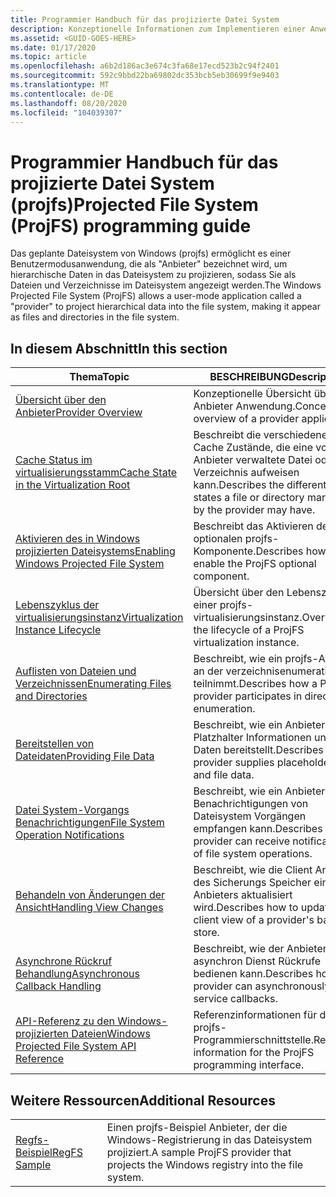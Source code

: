 ```yaml
---
title: Programmier Handbuch für das projizierte Datei System
description: Konzeptionelle Informationen zum Implementieren einer Anwendung für den projfs-Anbieter.
ms.assetid: <GUID-GOES-HERE>
ms.date: 01/17/2020
ms.topic: article
ms.openlocfilehash: a6b2d186ac3e674c3fa68e17ecd523b2c94f2401
ms.sourcegitcommit: 592c9bbd22ba69802dc353bcb5eb30699f9e9403
ms.translationtype: MT
ms.contentlocale: de-DE
ms.lasthandoff: 08/20/2020
ms.locfileid: "104039307"
---
```

# <a name="projected-file-system-projfs-programming-guide"></a><span data-ttu-id="9021d-103">Programmier Handbuch für das projizierte Datei System (projfs)</span><span class="sxs-lookup"><span data-stu-id="9021d-103">Projected File System (ProjFS) programming guide</span></span>

<span data-ttu-id="9021d-104">Das geplante Dateisystem von Windows (projfs) ermöglicht es einer Benutzermodusanwendung, die als "Anbieter" bezeichnet wird, um hierarchische Daten in das Dateisystem zu projizieren, sodass Sie als Dateien und Verzeichnisse im Dateisystem angezeigt werden.</span><span class="sxs-lookup"><span data-stu-id="9021d-104">The Windows Projected File System (ProjFS) allows a user-mode application called a "provider" to project hierarchical data into the file system, making it appear as files and directories in the file system.</span></span>

## <a name="in-this-section"></a><span data-ttu-id="9021d-105">In diesem Abschnitt</span><span class="sxs-lookup"><span data-stu-id="9021d-105">In this section</span></span>

| <span data-ttu-id="9021d-106">Thema</span><span class="sxs-lookup"><span data-stu-id="9021d-106">Topic</span></span>                                                                                                       | <span data-ttu-id="9021d-107">BESCHREIBUNG</span><span class="sxs-lookup"><span data-stu-id="9021d-107">Description</span></span> |
|-------------------------------------------------------------------------------------------------------------|-------------|
| [<span data-ttu-id="9021d-108">Übersicht über den Anbieter</span><span class="sxs-lookup"><span data-stu-id="9021d-108">Provider Overview</span></span>](provider-overview.md)                                                                   | <span data-ttu-id="9021d-109">Konzeptionelle Übersicht über eine Anbieter Anwendung.</span><span class="sxs-lookup"><span data-stu-id="9021d-109">Conceptual overview of a provider application.</span></span>
| [<span data-ttu-id="9021d-110">Cache Status im virtualisierungsstamm</span><span class="sxs-lookup"><span data-stu-id="9021d-110">Cache State in the Virtualization Root</span></span>](cache-state.md)                                                    | <span data-ttu-id="9021d-111">Beschreibt die verschiedenen Cache Zustände, die eine vom Anbieter verwaltete Datei oder ein Verzeichnis aufweisen kann.</span><span class="sxs-lookup"><span data-stu-id="9021d-111">Describes the different cache states a file or directory managed by the provider may have.</span></span> 
| [<span data-ttu-id="9021d-112">Aktivieren des in Windows projizierten Dateisystems</span><span class="sxs-lookup"><span data-stu-id="9021d-112">Enabling Windows Projected File System</span></span>](enabling-windows-projected-file-system.md)                         | <span data-ttu-id="9021d-113">Beschreibt das Aktivieren der optionalen projfs-Komponente.</span><span class="sxs-lookup"><span data-stu-id="9021d-113">Describes how to enable the ProjFS optional component.</span></span>
| [<span data-ttu-id="9021d-114">Lebenszyklus der virtualisierungsinstanz</span><span class="sxs-lookup"><span data-stu-id="9021d-114">Virtualization Instance Lifecycle</span></span>](virtualization-instance-lifecycle.md)                                   | <span data-ttu-id="9021d-115">Übersicht über den Lebenszyklus einer projfs-virtualisierungsinstanz.</span><span class="sxs-lookup"><span data-stu-id="9021d-115">Overview of the lifecycle of a ProjFS virtualization instance.</span></span>
| [<span data-ttu-id="9021d-116">Auflisten von Dateien und Verzeichnissen</span><span class="sxs-lookup"><span data-stu-id="9021d-116">Enumerating Files and Directories</span></span>](enumerating-files-and-directories.md)                                   | <span data-ttu-id="9021d-117">Beschreibt, wie ein projfs-Anbieter an der verzeichnisenumeration teilnimmt.</span><span class="sxs-lookup"><span data-stu-id="9021d-117">Describes how a ProjFS provider participates in directory enumeration.</span></span>
| [<span data-ttu-id="9021d-118">Bereitstellen von Dateidaten</span><span class="sxs-lookup"><span data-stu-id="9021d-118">Providing File Data</span></span>](providing-file-data.md)                                                               | <span data-ttu-id="9021d-119">Beschreibt, wie ein Anbieter Platzhalter Informationen und Datei Daten bereitstellt.</span><span class="sxs-lookup"><span data-stu-id="9021d-119">Describes how a provider supplies placeholder info and file data.</span></span>
| [<span data-ttu-id="9021d-120">Datei System-Vorgangs Benachrichtigungen</span><span class="sxs-lookup"><span data-stu-id="9021d-120">File System Operation Notifications</span></span>](file-system-operation-notifications.md)                               | <span data-ttu-id="9021d-121">Beschreibt, wie ein Anbieter Benachrichtigungen von Dateisystem Vorgängen empfangen kann.</span><span class="sxs-lookup"><span data-stu-id="9021d-121">Describes how a provider can receive notifications of file system operations.</span></span>
| [<span data-ttu-id="9021d-122">Behandeln von Änderungen der Ansicht</span><span class="sxs-lookup"><span data-stu-id="9021d-122">Handling View Changes</span></span>](handling-view-changes.md)                                                           | <span data-ttu-id="9021d-123">Beschreibt, wie die Client Ansicht des Sicherungs Speicher eines Anbieters aktualisiert wird.</span><span class="sxs-lookup"><span data-stu-id="9021d-123">Describes how to update the client view of a provider's backing store.</span></span>
| [<span data-ttu-id="9021d-124">Asynchrone Rückruf Behandlung</span><span class="sxs-lookup"><span data-stu-id="9021d-124">Asynchronous Callback Handling</span></span>](asynchronous-callback-handling.md)                                         | <span data-ttu-id="9021d-125">Beschreibt, wie der Anbieter asynchron Dienst Rückrufe bedienen kann.</span><span class="sxs-lookup"><span data-stu-id="9021d-125">Describes how the provider can asynchronously service callbacks.</span></span>
| [<span data-ttu-id="9021d-126">API-Referenz zu den Windows-projizierten Dateien</span><span class="sxs-lookup"><span data-stu-id="9021d-126">Windows Projected File System API Reference</span></span>](/windows/desktop/api/_projfs) | <span data-ttu-id="9021d-127">Referenzinformationen für die projfs-Programmierschnittstelle.</span><span class="sxs-lookup"><span data-stu-id="9021d-127">Reference information for the ProjFS programming interface.</span></span>

## <a name="additional-resources"></a><span data-ttu-id="9021d-128">Weitere Ressourcen</span><span class="sxs-lookup"><span data-stu-id="9021d-128">Additional Resources</span></span>

|                                                                                                              |                                                                                   |
|--------------------------------------------------------------------------------------------------------------|-----------------------------------------------------------------------------------|
| [<span data-ttu-id="9021d-129">Regfs-Beispiel</span><span class="sxs-lookup"><span data-stu-id="9021d-129">RegFS Sample</span></span>](https://github.com/Microsoft/Windows-classic-samples/tree/master/Samples/ProjectedFileSystem) | <span data-ttu-id="9021d-130">Einen projfs-Beispiel Anbieter, der die Windows-Registrierung in das Dateisystem projiziert.</span><span class="sxs-lookup"><span data-stu-id="9021d-130">A sample ProjFS provider that projects the Windows registry into the file system.</span></span> |
<!--
| [ProjFS.Managed API](https://github.com/Microsoft/URL_TBD)                                                   | A .NET wrapper for the ProjFS API.                                                |
-->